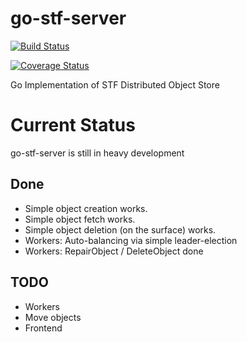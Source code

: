 go-stf-server
=============

[![Build Status](https://travis-ci.org/stf-storage/go-stf-server.png?branch=master)](https://travis-ci.org/stf-storage/go-stf-server)

[![Coverage Status](https://coveralls.io/repos/stf-storage/go-stf-server/badge.png)](https://coveralls.io/r/stf-storage/go-stf-server)

Go Implementation of STF Distributed Object Store

# Current Status

go-stf-server is still in heavy development

## Done

* Simple object creation works.
* Simple object fetch works.
* Simple object deletion (on the surface) works.
* Workers: Auto-balancing via simple leader-election
* Workers: RepairObject / DeleteObject done

## TODO

* Workers
* Move objects
* Frontend
